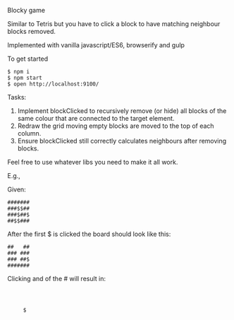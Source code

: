 Blocky game

Similar to Tetris but you have to click a block to have matching neighbour blocks removed.

Implemented with vanilla javascript/ES6, browserify and gulp

To get started

```
$ npm i
$ npm start
$ open http://localhost:9100/
```

Tasks:

1. Implement blockClicked to recursively remove (or hide) all blocks of the same colour that are connected to the target element.
2. Redraw the grid moving empty blocks are moved to the top of each column.
3. Ensure blockClicked still correctly calculates neighbours after removing blocks.


Feel free to use whatever libs you need to make it all work.

E.g.,

Given:

```
#######
###$$##
###$##$
##$$###
```

After the first $ is clicked the board should look like this:

```
##   ##
### ###
### ##$
#######
```

Clicking and of the # will result in:

```



     $
```
